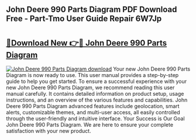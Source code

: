 ## John Deere 990 Parts Diagram PDF Download Free - Part-Tmo User Guide Repair 6W7Jp

# <h2><a href="http://dfnmif.blite.top/?on=John+Deere+990+Parts+Diagram">🔗Download New 👉🔴 John Deere 990 Parts Diagram</a></h2>

[![John Deere 990 Parts Diagram download](https://i.imgur.com/lujVjoI.png)](http://dfnmif.blite.top/?on=John+Deere+990+Parts+Diagram)
Your new John Deere 990 Parts Diagram is now ready to use. This user manual provides a step-by-step guide to help you get started. To ensure a successful experience with your new John Deere 990 Parts Diagram, we recommend reading this user manual carefully. It contains detailed information on product setup, usage instructions, and an overview of the various features and capabilities. John Deere 990 Parts Diagram advanced features include geolocation, smart alerts, customizable themes, and multi-user access, all easily controlled through the user-friendly and intuitive interface. Your Success is Our Goal John Deere 990 Parts Diagram. We are here to ensure your complete satisfaction with your new product.
